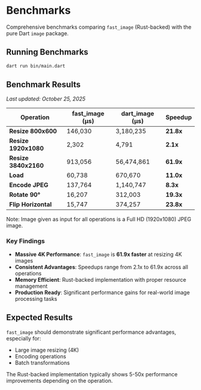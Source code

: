 # Benchmarks

Comprehensive benchmarks comparing `fast_image` (Rust-backed) with the pure Dart `image` package.

## Running Benchmarks

```bash
dart run bin/main.dart
```

## Benchmark Results

_Last updated: October 25, 2025_

| Operation            | fast_image (μs) | dart_image (μs) | Speedup   |
| -------------------- | --------------- | --------------- | --------- |
| **Resize 800x600**   | 146,030         | 3,180,235       | **21.8x** |
| **Resize 1920x1080** | 2,302           | 4,791           | **2.1x**  |
| **Resize 3840x2160** | 913,056         | 56,474,861      | **61.9x** |
| **Load**             | 60,738          | 670,670         | **11.0x** |
| **Encode JPEG**      | 137,764         | 1,140,747       | **8.3x**  |
| **Rotate 90°**       | 16,207          | 312,003         | **19.3x** |
| **Flip Horizontal**  | 15,747          | 374,257         | **23.8x** |

Note: Image given as input for all operations is a Full HD (1920x1080) JPEG image.

### Key Findings

- **Massive 4K Performance**: `fast_image` is **61.9x faster** at resizing 4K images
- **Consistent Advantages**: Speedups range from 2.1x to 61.9x across all operations
- **Memory Efficient**: Rust-backed implementation with proper resource management
- **Production Ready**: Significant performance gains for real-world image processing tasks

## Expected Results

`fast_image` should demonstrate significant performance advantages, especially for:

- Large image resizing (4K)
- Encoding operations
- Batch transformations

The Rust-backed implementation typically shows 5-50x performance improvements depending on the operation.
